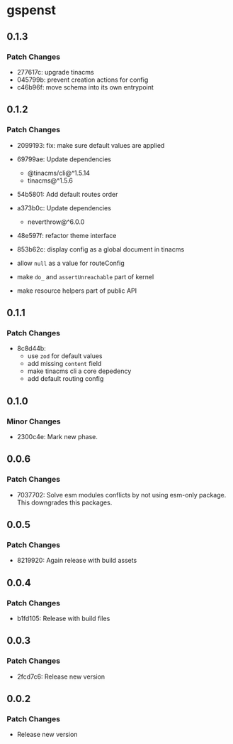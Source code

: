 # gspenst

## 0.1.3

### Patch Changes

- 277617c: upgrade tinacms
- 045799b: prevent creation actions for config
- c46b96f: move schema into its own entrypoint

## 0.1.2

### Patch Changes

- 2099193: fix: make sure default values are applied
- 69799ae: Update dependencies

  - @tinacms/cli@^1.5.14
  - tinacms@^1.5.6

- 54b5801: Add default routes order
- a373b0c: Update dependencies

  - neverthrow@^6.0.0

- 48e597f: refactor theme interface
- 853b62c: display config as a global document in tinacms
- allow `null` as a value for routeConfig
- make `do_` and `assertUnreachable` part of kernel
- make resource helpers part of public API

## 0.1.1

### Patch Changes

- 8c8d44b:
  - use `zod` for default values
  - add missing `content` field
  - make tinacms cli a core depedency
  - add default routing config

## 0.1.0

### Minor Changes

- 2300c4e: Mark new phase.

## 0.0.6

### Patch Changes

- 7037702: Solve esm modules conflicts by not using esm-only package. This downgrades this packages.

## 0.0.5

### Patch Changes

- 8219920: Again release with build assets

## 0.0.4

### Patch Changes

- b1fd105: Release with build files

## 0.0.3

### Patch Changes

- 2fcd7c6: Release new version

## 0.0.2

### Patch Changes

- Release new version
